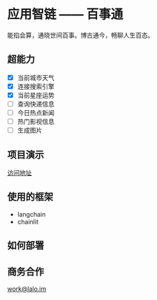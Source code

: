 # 应用智链 —— 百事通

能掐会算，通晓世间百事。博古通今，畅聊人生百态。

## 超能力

- [x] 当前城市天气
- [x] 连接搜索引擎
- [x] 当前星座运势
- [ ] 查询快递信息
- [ ] 今日热点新闻
- [ ] 热门影视信息
- [ ] 生成图片

## 项目演示

[访问地址](https://beston.appchain.ai)

## 使用的框架

- langchain
- chainlit

## 如何部署

## 商务合作

<work@lalo.im>

